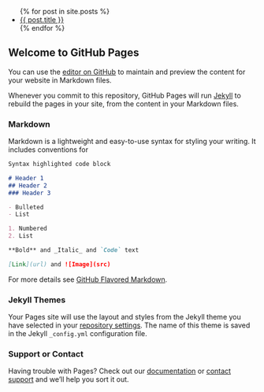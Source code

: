 <ul>
  {% for post in site.posts %}
    <li>
      <a href="{{https://github.com/20-1-SKKU-OSS/2020-1-OSS-4/blob/master/_posts/2020-05-16-first-post.md}}">{{ post.title }}</a>
    </li>
  {% endfor %}
</ul>

## Welcome to GitHub Pages

You can use the [editor on GitHub](https://github.com/20-1-SKKU-OSS/2020-1-OSS-4/edit/master/index.md) to maintain and preview the content for your website in Markdown files.

Whenever you commit to this repository, GitHub Pages will run [Jekyll](https://jekyllrb.com/) to rebuild the pages in your site, from the content in your Markdown files.

### Markdown

Markdown is a lightweight and easy-to-use syntax for styling your writing. It includes conventions for

```markdown
Syntax highlighted code block

# Header 1
## Header 2
### Header 3

- Bulleted
- List

1. Numbered
2. List

**Bold** and _Italic_ and `Code` text

[Link](url) and ![Image](src)
```

For more details see [GitHub Flavored Markdown](https://guides.github.com/features/mastering-markdown/).

### Jekyll Themes

Your Pages site will use the layout and styles from the Jekyll theme you have selected in your [repository settings](https://github.com/20-1-SKKU-OSS/2020-1-OSS-4/settings). The name of this theme is saved in the Jekyll `_config.yml` configuration file.

### Support or Contact

Having trouble with Pages? Check out our [documentation](https://help.github.com/categories/github-pages-basics/) or [contact support](https://github.com/contact) and we’ll help you sort it out.
